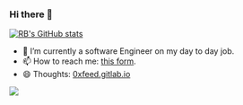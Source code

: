 <!--
**Tonykaynoni/tonykaynoni** is a ✨ _special_ ✨ repository because its `README.md` (this file) appears on your GitHub profile.

Here are some ideas to get you started:

- 🔭 I’m currently working on ...
- 🌱 I’m currently learning ...
- 👯 I’m looking to collaborate on ...
- 🤔 I’m looking for help with ...
- 💬 Ask me about ...
- 📫 How to reach me: ...
- 😄 Pronouns: ...
- ⚡ Fun fact: ...
-->

### Hi there 👋

[![RB's GitHub stats](https://github-readme-stats.vercel.app/api?username=tonykaynoni&theme=cobalt&count_private=true&show_icons=true)](https://github.com/anuraghazra/github-readme-stats)

- 🔭 I’m currently a software Engineer on my day to day job.
- 📫 How to reach me: [this form](https://#).
- 😄 Thoughts: [0xfeed.gitlab.io](https://#)

![](https://komarev.com/ghpvc/?username=tonykaynoni)

